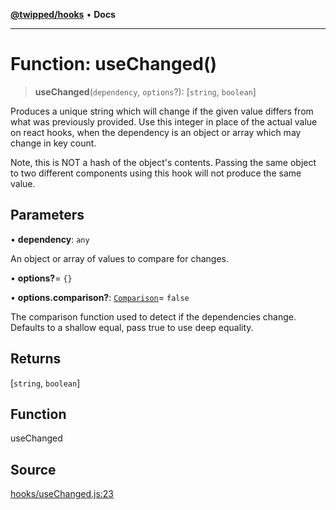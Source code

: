 [**@twipped/hooks**](../../README.md) • **Docs**

***

# Function: useChanged()

> **useChanged**(`dependency`, `options`?): [`string`, `boolean`]

Produces a unique string which will change if the given value differs from what was
previously provided. Use this integer in place of the actual value on react hooks,
when the dependency is an object or array which may change in key count.

Note, this is NOT a hash of the object's contents. Passing the same object
to two different components using this hook will not produce the same value.

## Parameters

• **dependency**: `any`

An object or array of values to compare for changes.

• **options?**= `{}`

• **options.comparison?**: [`Comparison`](../../useAsyncEffect/type-aliases/Comparison.md)= `false`

The comparison function used to detect if
the dependencies change. Defaults to a shallow equal, pass true to use deep equality.

## Returns

[`string`, `boolean`]

## Function

useChanged

## Source

[hooks/useChanged.js:23](https://github.com/Twipped/hooks/blob/main/hooks/useChanged.js#L23)
